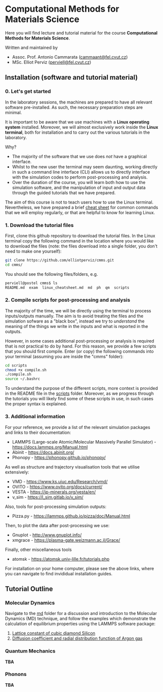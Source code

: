 # Computational Methods for Materials Science
Here you will find lecture and tutorial material for the course **Computational Methods for Materials Science**.


<!--"Some words of an introduction to the course here"-->

Written and maintained by<br>
- Assoc. Prof. Antonio Cammarata (cammaant@fel.cvut.cz)<br>
- MSc. Elliot Perviz (perviell@fel.cvut.cz)<br>

## Installation (software and tutorial material)

### 0. Let's get started
In the laboratory sessions, the machines are prepared to have all relevant software pre-installed. As such, the necessary preparation steps are minimal.

It is important to be aware that we use machines with a **Linux operating system** installed. Moreover, we will almost exclusively work inside the **Linux terminal**, both for installation and to carry out the various tutorials in the laboratory.

Why?
- The majority of the software that we use does *not* have a graphical interface.
- Whilst to the new user the terminal may seem daunting, working directly in such a command line interface (CLI) allows us to directly interface with the simulation codes to perform post-processing and analysis.
- Over the duration of the course, you will learn both how to use the simulation software, and the manipulation of input and output data through the guided tutorials that we have prepared.

The aim of this course is not to teach users how to use the Linux terminal. Nevertheless, we have prepared a brief [cheat sheet](linux_cheatsheet.md) for common commands that we will employ regularly, or that are helpful to know for learning Linux.

### 1. Download the tutorial files
First, clone this github repository to download the tutorial files. In the Linux terminal copy the following command in the location where you would like to download the files (note: the files download into a single folder, you don't need to make one yourself):
```bash
git clone https://github.com/elliotperviz/cmms.git
cd cmms/
```

You should see the following files/folders, e.g.
```bash
perviell@postel cmms$ ls
README.md  exam  linux_cheatsheet.md  md  ph  qm  scripts
```

### 2. Compile scripts for post-processing and analysis
The majority of the time, we will be directly using the terminal to process inputs/outputs manually. The aim is to avoid treating the files and the simulation sofware as a "black box", instead we try to *understand* the meaning of the things we write in the inputs and what is reported in the outputs.

However, in some cases additional post-processing or analysis is required that is not practical to do by hand. For this reason, we provide a few scripts that you should first compile. Enter (or copy) the following commands into your terminal (assuming you are inside the "cmms" folder):
```bash
cd scripts
chmod +x compile.sh
./compile.sh
source ~/.bashrc
```

To understand the purpose of the different scripts, more context is provided in the README file in the [scripts](scripts/) folder. Moreover, as we progress through the tutorials you will likely find some of these scripts in use, in such cases the proper syntax is explained.

### 3. Additional information

For your reference, we provide a list of the relevant simulation packages and links to their documentation:
- LAMMPS (Large-scale Atomic/Molecular Massively Parallel Simulator) - https://docs.lammps.org/Manual.html
- Abinit - https://docs.abinit.org/
- Phonopy - https://phonopy.github.io/phonopy/

As well as structure and trajectory visualisation tools that we utilise extensively:
- VMD - https://www.ks.uiuc.edu/Research/vmd/
- OVITO - https://www.ovito.org/docs/current/
- VESTA - https://jp-minerals.org/vesta/en/
- v_sim - https://l_sim.gitlab.io/v_sim/

Also, tools for post-processing simulation outputs:
- Pizza.py - https://lammps.github.io/pizza/doc/Manual.html

Then, to plot the data after post-processing we use:
- Gnuplot - http://www.gnuplot.info/
- xmgrace - https://plasma-gate.weizmann.ac.il/Grace/

Finally, other miscellaneous tools
- atomsk - https://atomsk.univ-lille.fr/tutorials.php

For installation on your home computer, please see the above links, where you can navigate to find invididual installation guides.

## Tutorial Outline

### Molecular Dynamics

Navigate to the [md](md/) folder for a discussion and introduction to the Molecular Dynamics (MD) technique, and follow the examples which demonstrate the calculation of equilibrium properties using the LAMMPS software package:
1) [Lattice constant of cubic diamond Silicon](md/silicon)
2) [Diffusion coefficient and radial distribution function of Argon gas](md/argon)

### Quantum Mechanics

**TBA**

### Phonons

**TBA**
